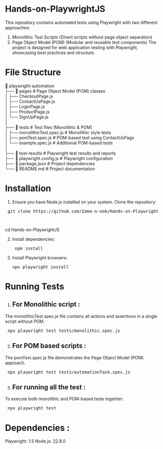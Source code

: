 # Hands-on-PlaywrightJS
This repository contains automated tests using Playwright with two different approaches:
  1. Monolithic Test Scripts (Direct scripts without page object separation)
  2. Page Object Model (POM) (Modular and reusable test components) 
The project is designed for web application testing with Playwright, showcasing best practices and structure.

# File Structure
📁 playwright-automation  
├── 📁 pages                      # Page Object Model (POM) classes  
│   ├── CheckoutPage.js  
│   ├── ContactUsPage.js  
│   ├── LoginPage.js  
│   ├── ProductPage.js  
│   └── SignUpPage.js  
│  
├── 📁 tests                     # Test files (Monolithic & POM)  
│   ├── monolithicTest.spec.js        # Monolithic style tests  
│   ├── pomTest.spec.js    # POM-based test using ContactUsPage  
│   └── example.spec.js           # Additional POM-based tests  
│  
├── 📁 test-results              # Playwright test results and reports  
├── 📄 playwright.config.js      # Playwright configuration  
├── 📄 package.json              # Project dependencies  
└── 📄 README.md                 # Project documentation  

# Installation
1. Ensure you have Node.js installed on your system.
Clone the repository:
  <pre> git clone https://github.com/Zama-n-oob/Hands-on-PlaywrightJS.git </pre>
  <pre> </pre>cd Hands-on-PlaywrightJS </pre>

2. Install dependencies:
   <pre> npm install </pre> 

4. Install Playwright browsers:
   <pre>npx playwright install</pre>  

# Running Tests
1. ## For Monolithic script :
The monolithicTest.spec.js file contains all actions and assertions in a single script without POM.
   <pre> npx playwright test tests/monolithic.spec.js </pre> 
 
2. ## For POM based scripts :
The pomTest.spec.js file demonstrates the Page Object Model (POM) approach.
   <pre> npx playwright test tests/automationTask.spec.js </pre>

3. ## For running all the test :
To execute both monolithic and POM-based tests together:
   <pre> npx playwright test </pre>

# Dependencies :
Playwright: 1.5
Node.js: 22.8.0

